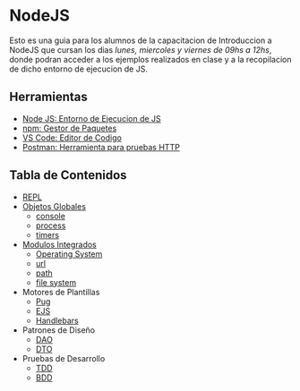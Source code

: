 # NodeJS

Esto es una guia para los alumnos de la capacitacion de Introduccion a NodeJS que cursan los dias _lunes, miercoles y viernes de 09hs a 12hs_, donde podran acceder a los ejemplos realizados en clase y a la recopilacion de dicho entorno de ejecucion de JS.

## Herramientas

* [Node JS: Entorno de Ejecucion de JS](https://nodejs.org/)
* [npm: Gestor de Paquetes](https://npmjs.com)
* [VS Code: Editor de Codigo](https://code.visualstudio.com)
* [Postman: Herramienta para pruebas HTTP](https://postman.com)

## Tabla de Contenidos

* [REPL](./docs/repl.md)
* [Objetos Globales](./docs/global.md)
    * [console](./docs/global.md#console)
    * [process](./docs/global.md#process)
    * [timers](./docs/global.md#timers)
* [Modulos Integrados](./docs/core.md)
    * [Operating System](./docs/core.md#os)
    * [url](./docs/core.md#url)
    * [path](./docs/core.md#path)
    * [file system](./docs/core.md#fs)
* Motores de Plantillas
    * [Pug](./docs/pug.md)
    * [EJS](./docs/ejs.md)
    * [Handlebars](./docs/hbs.md)
* Patrones de Diseño
    * [DAO](./docs/dao.md)
    * [DTO](./docs/dto.md)
* Pruebas de Desarrollo
    * [TDD](./docs/tdd.md)
    * [BDD](./docs/bdd.md)